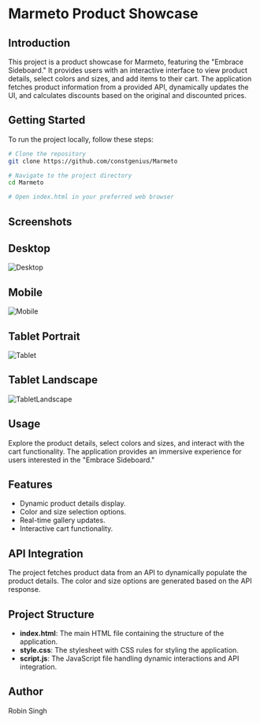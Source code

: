 # Marmeto Product Showcase

## Introduction

This project is a product showcase for Marmeto, featuring the "Embrace Sideboard." It provides users with an interactive interface to view product details, select colors and sizes, and add items to their cart. The application fetches product information from a provided API, dynamically updates the UI, and calculates discounts based on the original and discounted prices.

## Getting Started

To run the project locally, follow these steps:

```bash
# Clone the repository
git clone https://github.com/constgenius/Marmeto

# Navigate to the project directory
cd Marmeto

# Open index.html in your preferred web browser
```

## Screenshots
## Desktop
![Desktop](assets/Desktop.png)

## Mobile
![Mobile](assets/Mobile.JPG)

## Tablet Portrait
![Tablet](assets/TabletPortrait.JPG)

## Tablet Landscape
![TabletLandscape](assets/TabletLandscape.JPG)


## Usage

Explore the product details, select colors and sizes, and interact with the cart functionality. The application provides an immersive experience for users interested in the "Embrace Sideboard."

## Features
* Dynamic product details display.
* Color and size selection options.
* Real-time gallery updates.
* Interactive cart functionality.

## API Integration
The project fetches product data from an API to dynamically populate the product details. The color and size options are generated based on the API response.

## Project Structure
* __index.html__: The main HTML file containing the structure of the application.
* __style.css__: The stylesheet with CSS rules for styling the application.
* __script.js__: The JavaScript file handling dynamic interactions and API integration.

## Author
Robin Singh